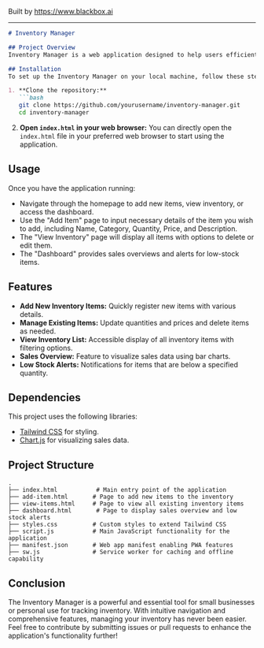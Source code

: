 
Built by https://www.blackbox.ai

---

```markdown
# Inventory Manager

## Project Overview
Inventory Manager is a web application designed to help users efficiently track and manage their inventory items. With a user-friendly interface, this application allows users to add new items, manage existing items, and view their complete inventory. Additionally, the application features graphical dashboards for sales summaries and low stock alerts, making inventory management not only simple but also visually insightful.

## Installation
To set up the Inventory Manager on your local machine, follow these steps:

1. **Clone the repository:**
   ```bash
   git clone https://github.com/yourusername/inventory-manager.git
   cd inventory-manager
   ```

2. **Open `index.html` in your web browser:**
   You can directly open the `index.html` file in your preferred web browser to start using the application.

## Usage
Once you have the application running:
- Navigate through the homepage to add new items, view inventory, or access the dashboard.
- Use the "Add Item" page to input necessary details of the item you wish to add, including Name, Category, Quantity, Price, and Description.
- The "View Inventory" page will display all items with options to delete or edit them.
- The "Dashboard" provides sales overviews and alerts for low-stock items.

## Features
- **Add New Inventory Items:** Quickly register new items with various details.
- **Manage Existing Items:** Update quantities and prices and delete items as needed.
- **View Inventory List:** Accessible display of all inventory items with filtering options.
- **Sales Overview:** Feature to visualize sales data using bar charts.
- **Low Stock Alerts:** Notifications for items that are below a specified quantity.

## Dependencies
This project uses the following libraries:
- [Tailwind CSS](https://tailwindcss.com/) for styling.
- [Chart.js](https://www.chartjs.org/) for visualizing sales data.

## Project Structure
```
.
├── index.html           # Main entry point of the application
├── add-item.html       # Page to add new items to the inventory
├── view-items.html     # Page to view all existing inventory items
├── dashboard.html       # Page to display sales overview and low stock alerts
├── styles.css          # Custom styles to extend Tailwind CSS
├── script.js           # Main JavaScript functionality for the application
├── manifest.json       # Web app manifest enabling PWA features
├── sw.js               # Service worker for caching and offline capability
```

## Conclusion
The Inventory Manager is a powerful and essential tool for small businesses or personal use for tracking inventory. With intuitive navigation and comprehensive features, managing your inventory has never been easier. Feel free to contribute by submitting issues or pull requests to enhance the application's functionality further!
```